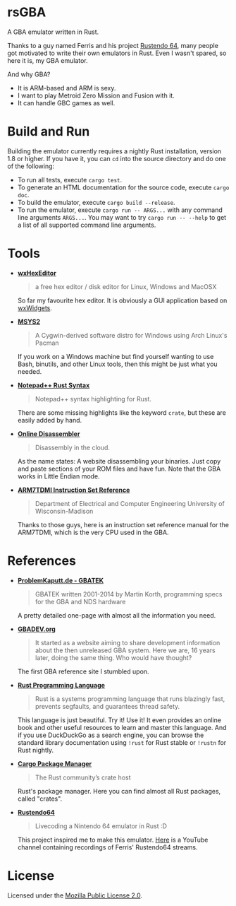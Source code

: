 # rsGBA

A GBA emulator written in Rust.

Thanks to a guy named Ferris and his project [Rustendo 64](https://github.com/yupferris/rustendo64), many people got motivated to write their own emulators in Rust. Even I wasn't spared, so here it is, my GBA emulator.

And why GBA?

- It is ARM-based and ARM is sexy.
- I want to play Metroid Zero Mission and Fusion with it.
- It can handle GBC games as well.

# Build and Run

Building the emulator currently requires a nightly Rust installation, version 1.8 or higher. If you have it, you can `cd` into the source directory and do one of the following:

- To run all tests, execute `cargo test`.
- To generate an HTML documentation for the source code, execute `cargo doc`.
- To build the emulator, execute `cargo build --release`.
- To run the emulator, execute `cargo run -- ARGS...` with any command line arguments `ARGS...`. You may want to try `cargo run -- --help` to get a list of all supported command line arguments.

# Tools
- **[wxHexEditor](http://www.wxhexeditor.org/)**
	
	> a free hex editor / disk editor for Linux, Windows and MacOSX
	
	So far my favourite hex editor. It is obviously a GUI application based on [wxWidgets](http://www.wxwidgets.org/).
- **[MSYS2](https://sourceforge.net/p/msys2/wiki/MSYS2%20installation/)**
	
	> A Cygwin-derived software distro for Windows using Arch Linux's Pacman
	
	If you work on a Windows machine but find yourself wanting to use Bash, binutils, and other Linux tools, then this might be just what you needed.
- **[Notepad++ Rust Syntax](https://github.com/pfalabella/Rust-notepadplusplus)**
	
	> Notepad++ syntax highlighting for Rust.
	
	There are some missing highlights like the keyword `crate`, but these are easily added by hand.
	
- **[Online Disassembler](https://onlinedisassembler.com/odaweb/)**
	
	> Disassembly in the cloud.
	
	As the name states: A website disassembling your binaries. Just copy and paste sections of your ROM files and have fun. Note that the GBA works in Little Endian mode.

- **[ARM7TDMI Instruction Set Reference](http://morrow.ece.wisc.edu/ECE353/arm7tdmi_instruction_set_reference.pdf)**
	
	> Department of Electrical and Computer Engineering University of Wisconsin-Madison
	
	Thanks to those guys, here is an instruction set reference manual for the ARM7TDMI, which is the very CPU used in the GBA.


# References
- **[ProblemKaputt.de - GBATEK](http://problemkaputt.de/gbatek.htm)**
	
	> GBATEK written 2001-2014 by Martin Korth, programming specs for the GBA and NDS hardware
	
	A pretty detailed one-page with almost all the information you need.
- **[GBADEV.org](http://www.gbadev.org/docs.php)**
	
	> It started as a website aiming to share development information about the then unreleased GBA system. Here we are, 16 years later, doing the same thing. Who would have thought?
	
	The first GBA reference site I stumbled upon.
- **[Rust Programming Language](https://www.rust-lang.org/)**
	
	> Rust is a systems programming language that runs blazingly fast, prevents segfaults, and guarantees thread safety.
	
	This language is just beautiful. Try it! Use it! It even provides an online book and other useful resources to learn and master this language. And if you use DuckDuckGo as a search engine, you can browse the standard library documentation using `!rust` for Rust stable or `!rustn` for Rust nightly.
- **[Cargo Package Manager](https://crates.io/)**
	
	> The Rust community’s crate host
	
	Rust's package manager. Here you can find almost all Rust packages, called "crates".
- **[Rustendo64](https://github.com/yupferris/rustendo64)**
	
	> Livecoding a Nintendo 64 emulator in Rust :D
	
	This project inspired me to make this emulator. [Here](https://www.youtube.com/channel/UC4mpLlHn0FOekNg05yCnkzQ/videos) is a YouTube channel containing recordings of Ferris' Rustendo64 streams.

# License

Licensed under the [Mozilla Public License 2.0](./LICENSE-MPL.md).
